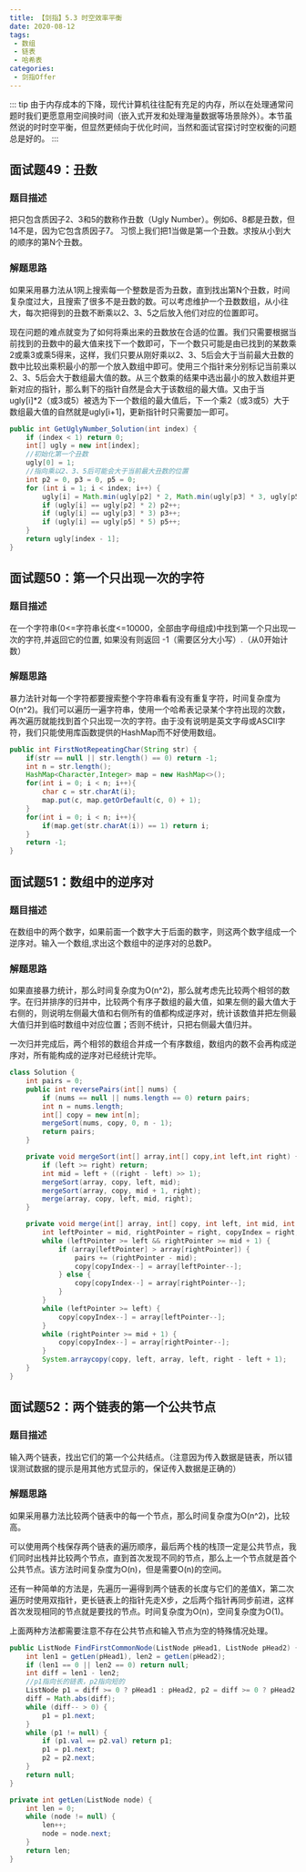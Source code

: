 ```yaml
---
title: 【剑指】5.3 时空效率平衡
date: 2020-08-12
tags: 
 - 数组
 - 链表
 - 哈希表
categories:
 - 剑指Offer
---
```

::: tip
由于内存成本的下降，现代计算机往往配有充足的内存，所以在处理通常问题时我们更愿意用空间换时间（嵌入式开发和处理海量数据等场景除外）。本节虽然说的时时空平衡，但显然更倾向于优化时间，当然和面试官探讨时空权衡的问题总是好的。
:::
<!-- more -->

## 面试题49：丑数
### 题目描述
把只包含质因子2、3和5的数称作丑数（Ugly Number）。例如6、8都是丑数，但14不是，因为它包含质因子7。 习惯上我们把1当做是第一个丑数。求按从小到大的顺序的第N个丑数。

### 解题思路
如果采用暴力法从1网上搜索每一个整数是否为丑数，直到找出第N个丑数，时间复杂度过大，且搜索了很多不是丑数的数。可以考虑维护一个丑数数组，从小往大，每次把得到的丑数不断乘以2、3、5之后放入他们对应的位置即可。

现在问题的难点就变为了如何将乘出来的丑数放在合适的位置。我们只需要根据当前找到的丑数中的最大值来找下一个数即可，下一个数只可能是由已找到的某数乘2或乘3或乘5得来，这样，我们只要从刚好乘以2、3、5后会大于当前最大丑数的数中比较出乘积最小的那一个放入数组中即可。使用三个指针来分别标记当前乘以2、3、5后会大于数组最大值的数。从三个数乘的结果中选出最小的放入数组并更新对应的指针，那么剩下的指针自然是会大于该数组的最大值。又由于当ugly[i]*2（或3或5）被选为下一个数组的最大值后，下一个乘2（或3或5）大于数组最大值的自然就是ugly[i+1]，更新指针时只需要加一即可。
```java
public int GetUglyNumber_Solution(int index) {
    if (index < 1) return 0;
    int[] ugly = new int[index];
    //初始化第一个丑数
    ugly[0] = 1;
    //指向乘以2、3、5后可能会大于当前最大丑数的位置
    int p2 = 0, p3 = 0, p5 = 0;
    for (int i = 1; i < index; i++) {
        ugly[i] = Math.min(ugly[p2] * 2, Math.min(ugly[p3] * 3, ugly[p5] * 5));
        if (ugly[i] == ugly[p2] * 2) p2++;
        if (ugly[i] == ugly[p3] * 3) p3++;
        if (ugly[i] == ugly[p5] * 5) p5++;
    }
    return ugly[index - 1];
}
```

## 面试题50：第一个只出现一次的字符
### 题目描述
在一个字符串(0<=字符串长度<=10000，全部由字母组成)中找到第一个只出现一次的字符,并返回它的位置, 如果没有则返回 -1（需要区分大小写）.（从0开始计数）

### 解题思路
暴力法针对每一个字符都要搜索整个字符串看有没有重复字符，时间复杂度为O(n^2)。我们可以遍历一遍字符串，使用一个哈希表记录某个字符出现的次数，再次遍历就能找到首个只出现一次的字符。由于没有说明是英文字母或ASCII字符，我们只能使用库函数提供的HashMap而不好使用数组。
```java
public int FirstNotRepeatingChar(String str) {
    if(str == null || str.length() == 0) return -1;
    int n = str.length();
    HashMap<Character,Integer> map = new HashMap<>();
    for(int i = 0; i < n; i++){
        char c = str.charAt(i);
        map.put(c, map.getOrDefault(c, 0) + 1);
    }
    for(int i = 0; i < n; i++){
        if(map.get(str.charAt(i)) == 1) return i;
    }
    return -1;
}
```

## 面试题51：数组中的逆序对
### 题目描述
在数组中的两个数字，如果前面一个数字大于后面的数字，则这两个数字组成一个逆序对。输入一个数组,求出这个数组中的逆序对的总数P。

### 解题思路
如果直接暴力统计，那么时间复杂度为O(n^2)，那么就考虑先比较两个相邻的数字。在归并排序的归并中，比较两个有序子数组的最大值，如果左侧的最大值大于右侧的，则说明左侧最大值和右侧所有的值都构成逆序对，统计该数值并把左侧最大值归并到临时数组中对应位置；否则不统计，只把右侧最大值归并。

一次归并完成后，两个相邻的数组合并成一个有序数组，数组内的数不会再构成逆序对，所有能构成的逆序对已经统计完毕。
```java
class Solution {
    int pairs = 0;
    public int reversePairs(int[] nums) {
        if (nums == null || nums.length == 0) return pairs;
        int n = nums.length;
        int[] copy = new int[n];
        mergeSort(nums, copy, 0, n - 1);
        return pairs;
    }

    private void mergeSort(int[] array,int[] copy,int left,int right) {
        if (left >= right) return;
        int mid = left + ((right - left) >> 1);
        mergeSort(array, copy, left, mid);
        mergeSort(array, copy, mid + 1, right);
        merge(array, copy, left, mid, right);
    }

    private void merge(int[] array, int[] copy, int left, int mid, int right) {
        int leftPointer = mid, rightPointer = right, copyIndex = right;
        while (leftPointer >= left && rightPointer >= mid + 1) {
            if (array[leftPointer] > array[rightPointer]) {
                pairs += (rightPointer - mid);
                copy[copyIndex--] = array[leftPointer--];
            } else {
                copy[copyIndex--] = array[rightPointer--];
            }
        }
        while (leftPointer >= left) {
            copy[copyIndex--] = array[leftPointer--];
        }
        while (rightPointer >= mid + 1) {
            copy[copyIndex--] = array[rightPointer--];
        }
        System.arraycopy(copy, left, array, left, right - left + 1);
    }
}
```

## 面试题52：两个链表的第一个公共节点
### 题目描述
输入两个链表，找出它们的第一个公共结点。（注意因为传入数据是链表，所以错误测试数据的提示是用其他方式显示的，保证传入数据是正确的）

### 解题思路
如果采用暴力法比较两个链表中的每一个节点，那么时间复杂度为O(n^2)，比较高。

可以使用两个栈保存两个链表的遍历顺序，最后两个栈的栈顶一定是公共节点，我们同时出栈并比较两个节点，直到首次发现不同的节点，那么上一个节点就是首个公共节点。该方法时间复杂度为O(n)，但是需要O(n)的空间。

还有一种简单的方法是，先遍历一遍得到两个链表的长度与它们的差值X，第二次遍历时使用双指针，更长链表上的指针先走X步，之后两个指针再同步前进，这样首次发现相同的节点就是要找的节点。时间复杂度为O(n)，空间复杂度为O(1)。

上面两种方法都需要注意不存在公共节点和输入节点为空的特殊情况处理。
```java
public ListNode FindFirstCommonNode(ListNode pHead1, ListNode pHead2) {
    int len1 = getLen(pHead1), len2 = getLen(pHead2);
    if (len1 == 0 || len2 == 0) return null;
    int diff = len1 - len2;
    //p1指向长的链表，p2指向短的
    ListNode p1 = diff >= 0 ? pHead1 : pHead2, p2 = diff >= 0 ? pHead2 : pHead1;
    diff = Math.abs(diff);
    while (diff-- > 0) {
        p1 = p1.next;
    }
    while (p1 != null) {
        if (p1.val == p2.val) return p1;
        p1 = p1.next;
        p2 = p2.next;
    }
    return null;
}

private int getLen(ListNode node) {
    int len = 0;
    while (node != null) {
        len++;
        node = node.next;
    }
    return len;
}
```